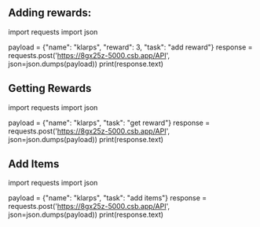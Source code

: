 ## Adding rewards:

import requests
import json

payload = {"name": "klarps", "reward": 3, "task": "add reward"}
response = requests.post('https://8gx25z-5000.csb.app/API', json=json.dumps(payload))
print(response.text)

## Getting Rewards
import requests
import json

payload = {"name": "klarps", "task": "get reward"}
response = requests.post('https://8gx25z-5000.csb.app/API', json=json.dumps(payload))
print(response.text)

## Add Items
import requests
import json

payload = {"name": "klarps", "task": "add items"}
response = requests.post('https://8gx25z-5000.csb.app/API', json=json.dumps(payload))
print(response.text)
